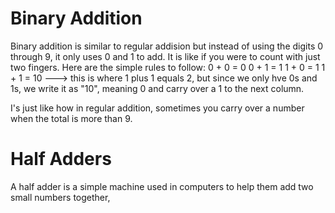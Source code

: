 # Binary Addition
Binary addition is similar to regular addision but instead of using the digits 0 through 9, it only uses 0 and 1 to add. It is like if you were to count with just two fingers. Here are the simple rules to follow:
0 + 0 = 0
0 + 1 = 1
1 + 0 = 1
1 + 1 = 10 ---> this is where 1 plus 1 equals 2, but since we only hve 0s and 1s, we write it as "10", meaning 0 and carry over a 1 to the next column.

I's just like how in regular addition, sometimes you carry over a number when the total is more than 9.

# Half Adders

A half adder is a simple machine used in computers to help them add two small numbers together, 
